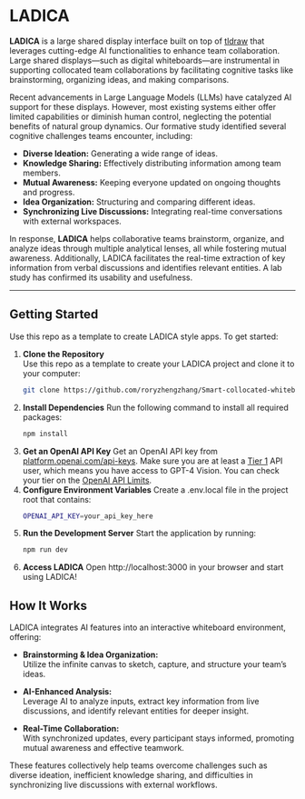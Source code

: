 # LADICA

**LADICA** is a large shared display interface built on top of [tldraw](https://tldraw.dev) that leverages cutting-edge AI functionalities to enhance team collaboration. Large shared displays—such as digital whiteboards—are instrumental in supporting collocated team collaborations by facilitating cognitive tasks like brainstorming, organizing ideas, and making comparisons.

Recent advancements in Large Language Models (LLMs) have catalyzed AI support for these displays. However, most existing systems either offer limited capabilities or diminish human control, neglecting the potential benefits of natural group dynamics. Our formative study identified several cognitive challenges teams encounter, including:

- **Diverse Ideation:** Generating a wide range of ideas.
- **Knowledge Sharing:** Effectively distributing information among team members.
- **Mutual Awareness:** Keeping everyone updated on ongoing thoughts and progress.
- **Idea Organization:** Structuring and comparing different ideas.
- **Synchronizing Live Discussions:** Integrating real-time conversations with external workspaces.

In response, **LADICA** helps collaborative teams brainstorm, organize, and analyze ideas through multiple analytical lenses, all while fostering mutual awareness. Additionally, LADICA facilitates the real-time extraction of key information from verbal discussions and identifies relevant entities. A lab study has confirmed its usability and usefulness.

---

## Getting Started

Use this repo as a template to create LADICA style apps. To get started:

1. **Clone the Repository**  
   Use this repo as a template to create your LADICA project and clone it to your computer:
   ```bash
   git clone https://github.com/roryzhengzhang/Smart-collocated-whiteboard
2. **Install Dependencies**
   Run the following command to install all required packages:
   ```bash
   npm install 
3. **Get an OpenAI API Key**
   Get an OpenAI API key from [platform.openai.com/api-keys](https://platform.openai.com/api-keys). Make sure
   you are at least a
   [Tier 1](https://platform.openai.com/docs/guides/rate-limits/usage-tiers) API
   user, which means you have access to GPT-4 Vision. You can check your tier on
   the [OpenAI API Limits](https://platform.openai.com/account/limits).
4. **Configure Environment Variables**
   Create a .env.local file in the project root that contains:
   ```bash
   OPENAI_API_KEY=your_api_key_here
5. **Run the Development Server**
   Start the application by running:
   ```bash
   npm run dev
6. **Access LADICA**
   Open http://localhost:3000 in your browser and start using LADICA!

## How It Works

LADICA integrates AI features into an interactive whiteboard environment, offering:

- **Brainstorming & Idea Organization:**  
  Utilize the infinite canvas to sketch, capture, and structure your team’s ideas.

- **AI-Enhanced Analysis:**  
  Leverage AI to analyze inputs, extract key information from live discussions, and identify relevant entities for deeper insight.

- **Real-Time Collaboration:**  
  With synchronized updates, every participant stays informed, promoting mutual awareness and effective teamwork.

These features collectively help teams overcome challenges such as diverse ideation, inefficient knowledge sharing, and difficulties in synchronizing live discussions with external workflows.

